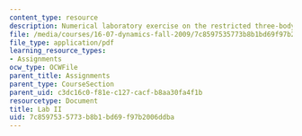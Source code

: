 ```yaml
---
content_type: resource
description: Numerical laboratory exercise on the restricted three-body problem.
file: /media/courses/16-07-dynamics-fall-2009/7c8597535773b8b1bd69f97b2006ddba_MIT16_07F09_lab2.pdf
file_type: application/pdf
learning_resource_types:
- Assignments
ocw_type: OCWFile
parent_title: Assignments
parent_type: CourseSection
parent_uid: c3dc16c0-f81e-c127-cacf-b8aa30fa4f1b
resourcetype: Document
title: Lab II
uid: 7c859753-5773-b8b1-bd69-f97b2006ddba
---
```

